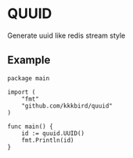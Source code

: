 # QUUID

Generate uuid like redis stream style

## Example

``` golang
package main

import (
	"fmt"
	"github.com/kkkbird/quuid"
)

func main() {
	id := quuid.UUID()
	fmt.Println(id)
}

```